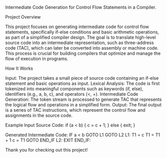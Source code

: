 Intermediate Code Generation for Control Flow Statements in a Compiler.

Project Overview

This project focuses on generating intermediate code for control flow statements, 
specifically if-else conditions and basic arithmetic operations, as part of a simplified compiler design.
The goal is to translate high-level source code into an intermediate representation,
such as three-address code (TAC), which can later be converted into assembly or machine code.
This process is crucial for building compilers that optimize and manage the flow of execution in programs.

How It Works

Input: The project takes a small piece of source code containing an if-else statement and basic operations as input.
Lexical Analysis: The code is first tokenized into meaningful components such as keywords (if, else), identifiers (e.g., a, b, c), and operators (<, +).
Intermediate Code Generation: The token stream is processed to generate TAC that represents the logical flow and operations in a simplified form.
Output: The final output is a series of TAC instructions, which represent the control flow and assignments in the source code.

Example
Input Source Code:
if (a < b) {
      c = c + 1;
    }
else {
       exit;
      }

Generated Intermediate Code:
IF a < b GOTO L1
GOTO L2
L1:
T1 = c
T1 = T1 + 1
c = T1
GOTO END_IF
L2:
EXIT
END_IF:


Thank you for checking out this project!
